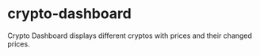 # crypto-dashboard
Crypto Dashboard displays different cryptos with prices and their changed prices.
